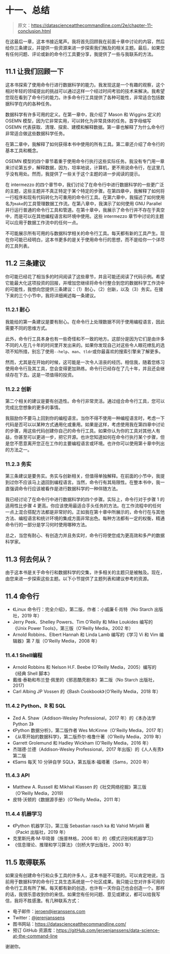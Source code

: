 # 十一、总结

> 原文：<https://datascienceatthecommandline.com/2e/chapter-11-conclusion.html>

在这最后一章，这本书接近尾声。我将首先回顾我在前面十章中讨论的内容，然后给你三条建议，并提供一些资源来进一步探索我们触及的相关主题。最后，如果您有任何问题、评论或新的命令行工具要分享，我提供了一些与我联系的方法。

## 11.1 让我们回顾一下

这本书探索了使用命令行进行数据科学的能力。我发现这是一个有趣的观察，这个相对年轻的领域提出的挑战可以通过这样一个经过时间考验的技术来解决。我希望您现在看到了命令行的能力。许多命令行工具提供了各种可能性，非常适合包括数据科学在内的各种任务。

数据科学有许多可用的定义。在第一章中，我介绍了 Mason 和 Wiggins 定义的 OSEMN 模型，因为它非常实用，可以转化为非常具体的任务。首字母缩写 OSEMN 代表获取、清理、探索、建模和解释数据。第一章也解释了为什么命令行非常适合做这些数据科学任务。

在第二章中，我解释了如何获得本书中使用的所有工具。第二章还介绍了命令行的基本工具和概念。

OSEMN 模型的四个章节着重于使用命令行执行这些实际任务。我没有专门用一章来讨论第五步，解释数据，因为，坦率地说，计算机，更不用说命令行，在这里几乎没有用处。然而，我提供了一些关于这个主题的进一步阅读的提示。

在 intermezzo 的四个章节中，我们讨论了在命令行中进行数据科学的一些更广泛的主题，这些主题并不真正特定于某个特定的步骤。在第四章中，我解释了如何将一行程序和现有代码转化为可重用的命令行工具。在第六章中，我描述了如何使用名为`make`的工具管理数据工作流。在第八章中，我演示了如何使用 GNU Parallel 并行运行普通的命令行工具和管道。在第十章中，我展示了命令行并不存在于真空中，而是可以在其他编程语言和环境中使用。这些 intermezzo 章节中讨论的主题可以应用于数据工作流中的任何一点。

不可能展示所有可用的与数据科学相关的命令行工具。每天都有新的工具产生。现在你可能已经明白，这本书更多的是关于使用命令行的思想，而不是给你一个详尽的工具列表。

## 11.2 三条建议

你可能已经花了相当多的时间阅读了这些章节，并且可能还阅读了代码示例。希望它能最大化这项投资的回报，并增加您继续将命令行整合到您的数据科学工作流中的可能性，我想向您提供三条建议：（1）耐心，（2）创新，以及（3）务实。在接下来的三个小节中，我将详细阐述每一条建议。

### 11.2.1 耐心

我能给的第一条建议是要有耐心。在命令行上处理数据不同于使用编程语言，因此需要不同的思维方式。

此外，命令行工具本身也有一些奇怪和不一致的地方。这部分是因为它们是由许多不同的人在几十年的时间里开发出来的。如果你发现自己对这些令人眼花缭乱的选项不知所措，别忘了使用`--help`、`man`、`tldr`或你最喜欢的搜索引擎来了解更多。

然而，尤其是在开始的时候，这可能是一次令人沮丧的经历。相信我，随着您练习使用命令行及其工具，您会变得更加熟练。命令行已经存在了几十年，并且还会继续存在下去。这是一项值得的投资。

### 11.2.2 创新

第二个相关的建议是要有创造性。命令行非常灵活。通过组合命令行工具，您可以完成比您想象的更多的事情。

我鼓励你不要马上回到你的编程语言。当你不得不使用一种编程语言时，考虑一下代码是否可以以某种方式通用化或重用。如果是这样，考虑使用我在第四章中讨论的步骤，用这些代码创建你自己的命令行工具。如果你认为你的工具对其他人有益，你甚至可以更进一步，把它开源。也许您知道如何在命令行执行某个步骤，但是您不愿意离开您正在工作的主要编程语言或环境。也许你可以使用第十章中列出的方法之一。

### 11.2.3 务实

第三条建议是要务实。务实与创新相关，但值得单独解释。在前面的小节中，我提到过你不应该马上退回到编程语言。当然，命令行有其局限性。在整本书中，我一直强调命令行应该被看作是进行数据科学的一种伴随方法。

我已经讨论了在命令行中进行数据科学的四个步骤。实际上，命令行对于步骤 1 的适用性比步骤 4 更高。你应该使用最适合手头任务的方法。在工作流程中的任何一点上混合搭配方法都是非常好的。正如我在第十章中所展示的，命令行在与其他方法、编程语言和统计环境的集成方面非常出色。每种方法都有一定的权衡，精通命令行的一部分是学习何时使用哪种方法。

总之，当您有耐心、有创造力并且务实时，命令行将使您成为更高效和多产的数据科学家。

## 11.3 何去何从？

由于这本书是关于命令行和数据科学的交集，许多相关的主题只是被触及。现在，由您来进一步探索这些主题。以下小节提供了主题列表和建议参考的资源。

## 11.4 命令行

*   《Linux 命令行：完全介绍》，第二版，作者：小威廉·E·肖特（No Starch 出版社，2019 年）
*   Jerry Peek、Shelley Powers、Tim O'Reilly 和 Mike Loukides 编写的 《Unix Power Tools》，第三版（O'Reilly Media，2002 年）
*   Arnold Robbins、Elbert Hannah 和 Linda Lamb 编写的《学习 Vi 和 Vim 编辑器》第 7 版（O'Reilly Media，2008 年）

### 11.4.1 Shell编程

*   Arnold Robbins 和 Nelson H.F. Beebe (O'Reilly Media，2005）编写的《经典 Shell 脚本》
*   戴维·泰勒和布兰登·佩里的《邪恶酷壳剧本》第二版（No Starch 出版社，2017)
*   Carl Albing JP Vossen 的《Bash Cookbook》（O'Reilly Media，2018 年）

### 11.4.2 Python、R 和 SQL

*   Zed A. Shaw（Addison-Wesley Professional，2017 年）的《本办法学 Python 3》
*   《Python 数据分析》，第二版作者 Wes McKinne（O'Reilly Media，2017 年）
*   《从零开始的数据科学》，第二版乔尔·格鲁什著（O'Reilly Media，2019 年）
*   Garrett Grolemund 和 Hadley Wickham (O'Reilly Media，2016 年）
*   杰瑞德·兰德（Addison-Wesley Professional，2017 年出版）的《人人有责》第二版
*   《Sams 每天 10 分钟自学 SQL》，第五版本·福塔著（Sams，2020 年）

### 11.4.3 API

*   Matthew A. Russell 和 Mikhail Klassen 的《社交网络挖掘》第三版（O'Reilly Media，2019)
*   皮特·沃顿的《数据源手册》（O'Reilly Media，2011 年）

### 11.4.4 机器学习

*   《Python 机器学习》，第三版 Sebastian rasch ka 和 Vahid Mirjalili 著（Packt 出版社，2019 年）
*   克里斯托弗·M·毕晓普（施普林格，2006 年）的《模式识别和机器学习》
*   《信息理论、推理和学习算法》（剑桥大学出版社，2003 年）

## 11.5 取得联系

如果没有创建命令行和众多工具的许多人，这本书是不可能的。可以肯定地说，当前用于数据科学的命令行工具生态系统是一个社区成果。我只能让您对许多可用的命令行工具有所了解。每天都有新的创造，也许有一天你自己也会创造一个。那样的话，我很乐意收到你的来信。如果您有任何问题、意见或建议，都可以给我写信，我将不胜感激。有几种联系方式：

*   电子邮件：[jeroen@jeranssens.com](mailto:jeroen@jeroenjanssens.com)
*   Twitter：[@jerenjanssens](https://twitter.com/jeroenhjanssens/)
*   图书网站：<https://datascienceatthecommandline.com/>
*   预订 GitHub 资源库：<https://gitHub.com/jeroenjanssens/data-science-at-the-command-line>

谢谢你。